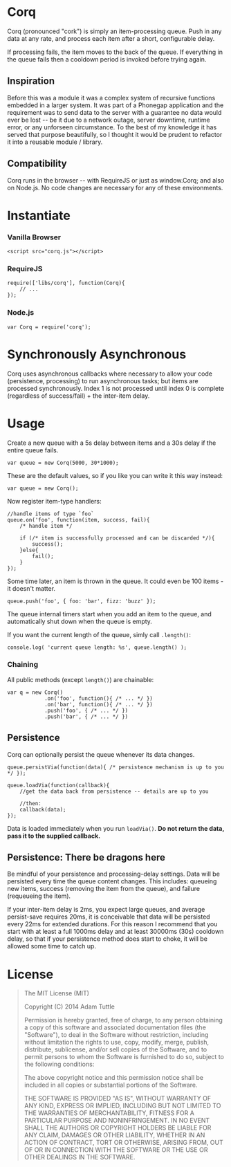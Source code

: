 # Corq

Corq (pronounced "cork") is simply an item-processing queue. Push in any data at any rate, and process each item after a short, configurable delay.

If processing fails, the item moves to the back of the queue. If everything in the queue fails then a cooldown period is invoked before trying again.

## Inspiration

Before this was a module it was a complex system of recursive functions embedded in a larger system. It was part of a Phonegap application and the requirement was to send data to the server with a guarantee no data would ever be lost -- be it due to a network outage, server downtime, runtime error, or any unforseen circumstance. To the best of my knowledge it has served that purpose beautifully, so I thought it would be prudent to refactor it into a reusable module / library.

## Compatibility

Corq runs in the browser -- with RequireJS or just as window.Corq; and also on Node.js. No code changes are necessary for any of these environments.

# Instantiate

### Vanilla Browser

	<script src="corq.js"></script>

### RequireJS

	require(['libs/corq'], function(Corq){
		// ...
	});

### Node.js

	var Corq = require('corq');

# Synchronously Asynchronous

Corq uses asynchronous callbacks where necessary to allow your code (persistence, processing) to run asynchronous tasks; but items are processed synchronously. Index 1 is not processed until index 0 is complete (regardless of success/fail) + the inter-item delay.

# Usage

Create a new queue with a 5s delay between items and a 30s delay if the entire queue fails.

	var queue = new Corq(5000, 30*1000);

These are the default values, so if you like you can write it this way instead:

	var queue = new Corq();

Now register item-type handlers:

	//handle items of type `foo`
	queue.on('foo', function(item, success, fail){
		/* handle item */

		if (/* item is successfully processed and can be discarded */){
			success();
		}else{
			fail();
		}
	});

Some time later, an item is thrown in the queue. It could even be 100 items - it doesn't matter.

	queue.push('foo', { foo: 'bar', fizz: 'buzz' });

The queue internal timers start when you add an item to the queue, and automatically shut down when the queue is empty.

If you want the current length of the queue, simly call `.length()`:

	console.log( 'current queue length: %s', queue.length() );

### Chaining

All public methods (except `length()`) are chainable:

	var q = new Corq()
				.on('foo', function(){ /* ... */ })
				.on('bar', function(){ /* ... */ })
				.push('foo', { /* ... */ })
				.push('bar', { /* ... */ })

## Persistence

Corq can optionally persist the queue whenever its data changes.

	queue.persistVia(function(data){ /* persistence mechanism is up to you */ });

	queue.loadVia(function(callback){
		//get the data back from persistence -- details are up to you

		//then:
		callback(data);
	});

Data is loaded immediately when you run `loadVia()`. **Do not return the data, pass it to the supplied callback.**

## Persistence: There be dragons here

Be mindful of your persistence and processing-delay settings. Data will be persisted every time the queue content changes. This includes: queueing new items, success (removing the item from the queue), and failure (requeueing the item).

If your inter-item delay is 2ms, you expect large queues, and average persist-save requires 20ms, it is conceivable that data will be persisted every 22ms for extended durations. For this reason I recommend that you start with at least a full 1000ms delay and at least 30000ms (30s) cooldown delay, so that if your persistence method does start to choke, it will be allowed some time to catch up.


# License

> The MIT License (MIT)
>
> Copyright (C) 2014 Adam Tuttle
>
> Permission is hereby granted, free of charge, to any person obtaining a copy of this software and associated documentation files (the "Software"), to deal in the Software without restriction, including without limitation the rights to use, copy, modify, merge, publish, distribute, sublicense, and/or sell copies of the Software, and to permit persons to whom the Software is furnished to do so, subject to the following conditions:
>
> The above copyright notice and this permission notice shall be included in all copies or substantial portions of the Software.
>
> THE SOFTWARE IS PROVIDED "AS IS", WITHOUT WARRANTY OF ANY KIND, EXPRESS OR IMPLIED, INCLUDING BUT NOT LIMITED TO THE WARRANTIES OF MERCHANTABILITY, FITNESS FOR A PARTICULAR PURPOSE AND NONINFRINGEMENT. IN NO EVENT SHALL THE AUTHORS OR COPYRIGHT HOLDERS BE LIABLE FOR ANY CLAIM, DAMAGES OR OTHER LIABILITY, WHETHER IN AN ACTION OF CONTRACT, TORT OR OTHERWISE, ARISING FROM, OUT OF OR IN CONNECTION WITH THE SOFTWARE OR THE USE OR OTHER DEALINGS IN THE SOFTWARE.
